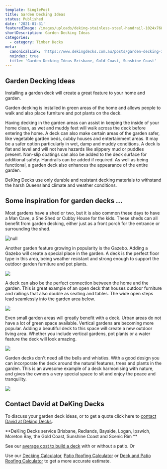 ```yaml
---
template: SinglePost
title: Garden Decking Ideas
status: Published
date: '2021-01-31'
featuredImage: /images/uploads/deking-stainless-steel-handrail-1024x768.jpg
shortDescription: Garden Decking Ideas
categories:
  - category: Timber Decks
meta:
  canonicalLink: 'https://www.dekingdecks.com.au/posts/garden-decking-ideas/'
  noindex: true
  title: 'Garden Decking Ideas Brisbane, Gold Coast, Sunshine Coast'
---
```





## Garden Decking Ideas

Installing a garden deck will create a great feature to your home and garden. 

Garden decking is installed in green areas of the home and allows people to walk and also place furniture and pot plants on the deck.

Having decking in the garden areas can assist in keeping the inside of your home clean, as wet and muddy feet will walk across the deck before entering the home.  A deck can also make certain areas of the garden safer, like vegetable garden beds, cubby houses and entertainment areas.  It may be a safer option particularly in wet, damp and muddy conditions.  A deck is flat and level and will not have hazards like slippery mud or puddles present.  Non-slip coatings can also be added to the deck surface for additional safety.  Handrails can be added if required.  As well as being functional, a garden deck also enhances the appearance of the entire garden.

DeKing Decks use only durable and resistant decking materials to withstand the harsh Queensland climate and weather conditions.

## Some inspiration for garden decks ...

Most gardens have a shed or two, but it is also common these days to have a Man Cave, a She Shed or Cubby House for the kids.  These sheds can all benefit from garden decking, either just as a front porch for the entrance or surrounding the shed.

![null](/images/uploads/garden-decking.jpg)



Another garden feature growing in popularity is the Gazebo.  Adding a Gazebo will create a special place in the garden. A deck is the perfect floor type in this area, being weather resistant and strong enough to support the outdoor garden furniture and pot plants.

![](/images/uploads/c4831938f51f464571d9b9313e9532db.jpg)

A deck can also be the perfect connection between the home and the garden.  This is great example of an open deck that houses outdoor furniture and railings that also double as seating and tables.  The wide open steps lead seamlessly into the garden area below.

![](/images/uploads/deck-wide-frontage-steps.png)

Even small garden areas will greatly benefit with a deck.  Urban areas do not have a lot of green space available. Vertical gardens are becoming more popular.  Adding a beautiful deck to this space will create a new outdoor living area.  Whether you include vertical gardens, pot plants or a water feature the deck will look amazing.

![](/images/uploads/small-deck-ideas-for-outdoor-living-3.jpg)

Garden decks don't need all the bells and whistles.  With a good design you can incorporate the deck around the natural features, trees and plants in the garden.  This is an awesome example of a deck harmonising with nature, and gives the owners a very special space to sit and enjoy the peace and tranquility. 

![](/images/uploads/ee98aec45f32ee80141aabff3e02ef32.jpg)

## Contact David at DeKing Decks

To discuss your garden deck ideas, or to get a quote click here to [contact David at Deking Decks](https://www.dekingdecks.com.au/contact/).

**DeKing Decks service Brisbane, Redlands, Bayside, Logan, Ipswich, Moreton Bay, the Gold Coast, Sunshine Coast and Scenic Rim
**

See our [average cost to build a deck](https://www.dekingdecks.com.au/posts/patio-installation-cost-timber-patio-and-roofing/) with or without a patio.  Or

Use our [Decking Calculator](https://www.dekingdecks.com.au/quote-calculator/), [Patio Roofing Calculator](https://www.dekingdecks.com.au/quote-calculator/) or [Deck and Patio Roofing Calculator](https://www.dekingdecks.com.au/quote-calculator/) to get a more accurate estimate.
